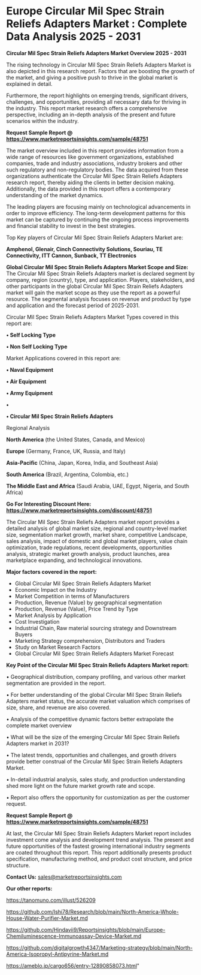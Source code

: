   # Europe Circular Mil Spec Strain Reliefs Adapters Market : Complete Data Analysis 2025 - 2031

<Strong> Circular Mil Spec Strain Reliefs Adapters Market Overview 2025 - 2031</strong>

The rising technology in Circular Mil Spec Strain Reliefs Adapters Market is also depicted in this research report. Factors that are boosting the growth of the market, and giving a positive push to thrive in the global market is explained in detail.

Furthermore, the report highlights on emerging trends, significant drivers, challenges, and opportunities, providing all necessary data for thriving in the industry. This report market research offers a comprehensive perspective, including an in-depth analysis of the present and future scenarios within the industry.

<strong>Request Sample Report @ <a href=https://www.marketreportsinsights.com/sample/48751>https://www.marketreportsinsights.com/sample/48751</a></strong>

The market overview included in this report provides information from a wide range of resources like government organizations, established companies, trade and industry associations, industry brokers and other such regulatory and non-regulatory bodies. The data acquired from these organizations authenticate the Circular Mil Spec Strain Reliefs Adapters research report, thereby aiding the clients in better decision making. Additionally, the data provided in this report offers a contemporary understanding of the market dynamics.

The leading players are focusing mainly on technological advancements in order to improve efficiency. The long-term development patterns for this market can be captured by continuing the ongoing process improvements and financial stability to invest in the best strategies.

Top Key players of Circular Mil Spec Strain Reliefs Adapters Market are:

<strong>Amphenol, Glenair, Cinch Connectivity Solutions, Souriau, TE Connectivity, ITT Cannon, Sunback, TT Electronics</strong>

<strong><b>Global Circular Mil Spec Strain Reliefs Adapters Market Scope and Size:</b></strong>
The Circular Mil Spec Strain Reliefs Adapters market is declared segment by company, region (country), type, and application. Players, stakeholders, and other participants in the global Circular Mil Spec Strain Reliefs Adapters market will gain the market scope as they use the report as a powerful resource. The segmental analysis focuses on revenue and product by type and application and the forecast period of 2025-2031.

Circular Mil Spec Strain Reliefs Adapters Market Types covered in this report are:

<strong>•  Self Locking Type

•  Non Self Locking Type</strong>

Market Applications covered in this report are:

<strong>•  Naval Equipment

•  Air Equipment

•  Army Equipment

•  

•  Circular Mil Spec Strain Reliefs Adapters</strong> 

Regional Analysis

<strong>North America</strong> (the United States, Canada, and Mexico)

<strong>Europe</strong> (Germany, France, UK, Russia, and Italy)

<strong>Asia-Pacific</strong> (China, Japan, Korea, India, and Southeast Asia)

<strong>South America</strong> (Brazil, Argentina, Colombia, etc.)

<strong>The Middle East and Africa</strong> (Saudi Arabia, UAE, Egypt, Nigeria, and South Africa)

<strong>Go For Interesting Discount Here: <a href=https://www.marketreportsinsights.com/discount/48751>https://www.marketreportsinsights.com/discount/48751</a></strong>

The Circular Mil Spec Strain Reliefs Adapters market report provides a detailed analysis of global market size, regional and country-level market size, segmentation market growth, market share, competitive Landscape, sales analysis, impact of domestic and global market players, value chain optimization, trade regulations, recent developments, opportunities analysis, strategic market growth analysis, product launches, area marketplace expanding, and technological innovations.

<strong><b>Major factors covered in the report:</b></strong>
<ul>
  <li>Global Circular Mil Spec Strain Reliefs Adapters Market </li>
  <li>Economic Impact on the Industry</li>
  <li>Market Competition in terms of Manufacturers</li>
  <li>Production, Revenue (Value) by geographical segmentation</li>
  <li>Production, Revenue (Value), Price Trend by Type</li>
  <li>Market Analysis by Application</li>
  <li>Cost Investigation</li>
  <li>Industrial Chain, Raw material sourcing strategy and Downstream Buyers</li>
  <li>Marketing Strategy comprehension, Distributors and Traders</li>
  <li>Study on Market Research Factors</li>
  <li>Global Circular Mil Spec Strain Reliefs Adapters Market Forecast</li>
</ul>

<strong><b>Key Point of the Circular Mil Spec Strain Reliefs Adapters Market report:</b></strong>

• Geographical distribution, company profiling, and various other market segmentation are provided in the report.

• For better understanding of the global Circular Mil Spec Strain Reliefs Adapters market status, the accurate market valuation which comprises of size, share, and revenue are also covered.

• Analysis of the competitive dynamic factors better extrapolate the complete market overview

• What will be the size of the emerging Circular Mil Spec Strain Reliefs Adapters market in 2031?

• The latest trends, opportunities and challenges, and growth drivers provide better construal of the Circular Mil Spec Strain Reliefs Adapters Market.

• In-detail industrial analysis, sales study, and production understanding shed more light on the future market growth rate and scope.

• Report also offers the opportunity for customization as per the customer request.

<strong>Request Sample Report @ <a href=https://www.marketreportsinsights.com/sample/48751>https://www.marketreportsinsights.com/sample/48751</a></strong>

At last, the Circular Mil Spec Strain Reliefs Adapters Market report includes investment come analysis and development trend analysis. The present and future opportunities of the fastest growing international industry segments are coated throughout this report. This report additionally presents product specification, manufacturing method, and product cost structure, and price structure.

<strong>Contact Us:</strong>
sales@marketreportsinsights.com

<strong>Our other reports:</strong>

<a href=https://tanomuno.com/illust/526209>https://tanomuno.com/illust/526209</a>

<a href=https://github.com/Ishi78/Research/blob/main/North-America-Whole-House-Water-Purifier-Market.md>https://github.com/Ishi78/Research/blob/main/North-America-Whole-House-Water-Purifier-Market.md</a>

<a href=https://github.com/Hindavii9/Reportsinsights/blob/main/Europe-Chemiluminescence-Immunoassay-Device-Market.md>https://github.com/Hindavii9/Reportsinsights/blob/main/Europe-Chemiluminescence-Immunoassay-Device-Market.md</a>

<a href=https://github.com/digitalgrowth4347/Marketing-strategy/blob/main/North-America-Isopropyl-Antipyrine-Market.md>https://github.com/digitalgrowth4347/Marketing-strategy/blob/main/North-America-Isopropyl-Antipyrine-Market.md</a>

<a href=https://ameblo.jp/cargo656/entry-12890858073.html>https://ameblo.jp/cargo656/entry-12890858073.html</a>"
